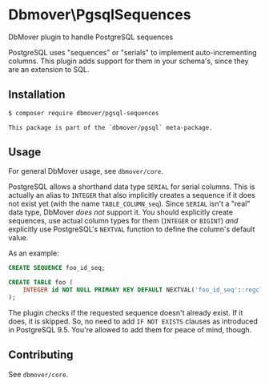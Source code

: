 # Dbmover\PgsqlSequences
DbMover plugin to handle PostgreSQL sequences

PostgreSQL uses "sequences" or "serials" to implement auto-incrementing columns.
This plugin adds support for them in your schema's, since they are an extension
to SQL.

## Installation
```sh
$ composer require dbmover/pgsql-sequences
```

    This package is part of the `dbmover/pgsql` meta-package.

## Usage
For general DbMover usage, see `dbmover/core`.

PostgreSQL allows a shorthand data type `SERIAL` for serial columns. This is
actually an alias to `INTEGER` that also implicitly creates a sequence if it
does not exist yet (with the name `TABLE_COLUMN_seq`). Since `SERIAL` isn't a
"real" data type, DbMover _does not_ support it. You should explicitly create
sequences, use actual column types for them (`INTEGER` or `BIGINT`) _and_
explicitly use PostgreSQL's `NEXTVAL` function to define the column's default
value.

As an example:

```sql
CREATE SEQUENCE foo_id_seq;

CREATE TABLE foo (
    INTEGER id NOT NULL PRIMARY KEY DEFAULT NEXTVAL('foo_id_seq'::regclass)
);
```

The plugin checks if the requested sequence doesn't already exist. If it does,
it is skipped. So, no need to add `IF NOT EXISTS` clauses as introduced in
PostgreSQL 9.5. You're allowed to add them for peace of mind, though.

## Contributing
See `dbmover/core`.

